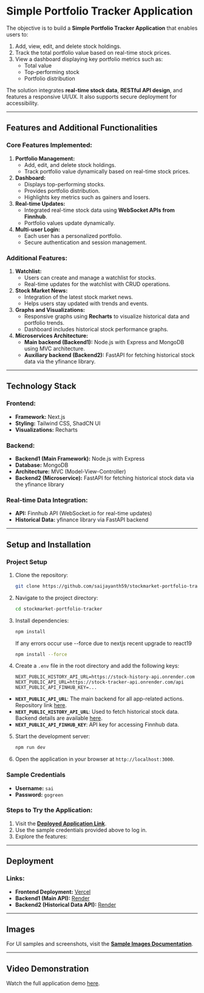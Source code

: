 # Simple Portfolio Tracker Application

The objective is to build a **Simple Portfolio Tracker Application** that enables users to:

1. Add, view, edit, and delete stock holdings.
2. Track the total portfolio value based on real-time stock prices.
3. View a dashboard displaying key portfolio metrics such as:
   - Total value
   - Top-performing stock
   - Portfolio distribution

The solution integrates **real-time stock data**, **RESTful API design**, and features a responsive UI/UX. It also supports secure deployment for accessibility.

---

## Features and Additional Functionalities

### Core Features Implemented:

1. **Portfolio Management:**
   - Add, edit, and delete stock holdings.
   - Track portfolio value dynamically based on real-time stock prices.
2. **Dashboard:**
   - Displays top-performing stocks.
   - Provides portfolio distribution.
   - Highlights key metrics such as gainers and losers.
3. **Real-time Updates:**
   - Integrated real-time stock data using **WebSocket APIs from Finnhub**.
   - Portfolio values update dynamically.
4. **Multi-user Login:**
   - Each user has a personalized portfolio.
   - Secure authentication and session management.

### Additional Features:

1. **Watchlist:**
   - Users can create and manage a watchlist for stocks.
   - Real-time updates for the watchlist with CRUD operations.
2. **Stock Market News:**
   - Integration of the latest stock market news.
   - Helps users stay updated with trends and events.
3. **Graphs and Visualizations:**
   - Responsive graphs using **Recharts** to visualize historical data and portfolio trends.
   - Dashboard includes historical stock performance graphs.
4. **Microservices Architecture:**
   - **Main backend (Backend1):** Node.js with Express and MongoDB using MVC architecture.
   - **Auxiliary backend (Backend2):** FastAPI for fetching historical stock data via the yfinance library.

---

## Technology Stack

### Frontend:

- **Framework:** Next.js
- **Styling:** Tailwind CSS, ShadCN UI
- **Visualizations:** Recharts

### Backend:

- **Backend1 (Main Framework):** Node.js with Express
- **Database:** MongoDB
- **Architecture:** MVC (Model-View-Controller)
- **Backend2 (Microservice):** FastAPI for fetching historical stock data via the yfinance library

### Real-time Data Integration:

- **API:** Finnhub API (WebSocket.io for real-time updates)
- **Historical Data:** yfinance library via FastAPI backend

---

## Setup and Installation

### Project Setup

1. Clone the repository:
   ```bash
   git clone https://github.com/saijayanth59/stockmarket-portfolio-tracker.git
   ```
2. Navigate to the project directory:
   ```bash
   cd stockmarket-portfolio-tracker
   ```
3. Install dependencies:
   ```bash
   npm install
   ```
   If any errors occur use --force due to nextjs recent upgrade to react19
   ```bash
   npm install --force
   ```
4. Create a `.env` file in the root directory and add the following keys:
   ```env
   NEXT_PUBLIC_HISTORY_API_URL=https://stock-history-api.onrender.com
   NEXT_PUBLIC_API_URL=https://stock-tracker-api.onrender.com/api
   NEXT_PUBLIC_API_FINHUB_KEY=...
   ```

- **`NEXT_PUBLIC_API_URL`**: The main backend for all app-related actions. Repository link [here](https://github.com/saijayanth59/stock_tracker_api).
- **`NEXT_PUBLIC_HISTORY_API_URL`**: Used to fetch historical stock data. Backend details are available [here](https://github.com/saijayanth59/stock-history-api).
- **`NEXT_PUBLIC_API_FINHUB_KEY`**: API key for accessing Finnhub data.

5. Start the development server:
   ```bash
   npm run dev
   ```
6. Open the application in your browser at `http://localhost:3000`.

### Sample Credentials

- **Username:** `sai`
- **Password:** `gogreen`

### Steps to Try the Application:

1. Visit the **[Deployed Application Link](https://stockmarket-portfolio-tracker-7zmr.vercel.app/)**.
2. Use the sample credentials provided above to log in.
3. Explore the features:

---

## Deployment

### Links:

- **Frontend Deployment:** [Vercel](https://stockmarket-portfolio-tracker-7zmr.vercel.app/)
- **Backend1 (Main API):** [Render](https://stock-tracker-api.onrender.com/)
- **Backend2 (Historical Data API):** [Render](https://stock-history-api.onrender.com/)

---

## Images

For UI samples and screenshots, visit the **[Sample Images Documentation](/docs/images/)**.

---

## Video Demonstration

Watch the full application demo [here](https://drive.google.com/drive/folders/1mLCCn-DbRJrNobEZNj5NZL2Hs4ZDbkMU).
